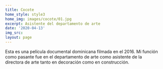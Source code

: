 ```yaml
---
title: Cocote
home_style: style3
home_img: images/cocote/01.jpg
excerpt: Asistente del departamento de arte
date: '2020-04-13'
img_src: 
layout: page
---
```


Esta es una película documental dominicana filmada en el 2016. Mi función como pasante fue en el departamento de arte como asistente de la directora de arte tanto en decoración como en construcción.
